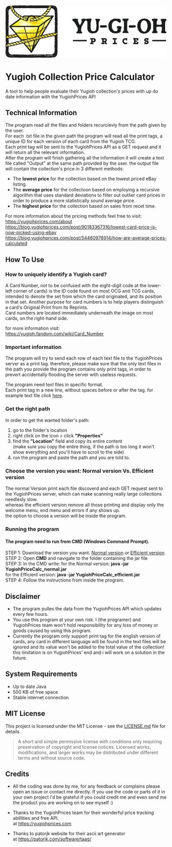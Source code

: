 [![banner](/recources/assets/banner.png)](https://yugiohprices.com/)

# Yugioh Collection Price Calculator
A tool to help people evaluate their Yugioh collection's prices with up do date information with the YugiohPrices API 

## Technical Information
The program read all the files and folders recurcievly from the path given by the user. </br>
For each .txt file in the given path the program will read all the print tags, a unique ID for each version of each card from the Yugioh TCG.</br>
Each print tag will be sent to the YugiohPrices API as a GET request and it will return all the relevant information.</br>
After the program will finish gathering all the information it will create a text file called "Output" at the same path provided by the user. the output file will contain the collection's price in 3 different methods:</br>
- The <b>lowest price</b> for the collection based on the lowest priced eBay listing. </br>
- The <b>average price</b> for the collectoon based on employing a recursive algorithm that uses standard deviations to filter out outlier card prices in order to produce a more statistically sound average price. </br>
- The <b>highest price</b> for the collection based on sales from recet time. </br>

For more information about the pricing methods feel free to visit:</br>
https://yugiohprices.com/about </br>
https://blog.yugiohprices.com/post/90183367316/lowest-card-price-is-now-picked-using-ebay </br>
https://blog.yugiohprices.com/post/54460976914/how-are-average-prices-calculated </br>

## How To Use

### How to uniquely identify a Yugioh card?
A Card Number, not to be confused with the eight-digit code at the lower-left corner of cards) is the ID code found on most OCG and TCG cards, intended to denote the set from which the card originated, and its position in that set. Another purpose for card numbers is to help players distinguish a card's Original Print from its Reprints. </br>
Card numbers are located immediately underneath the image on most cards, on the right-hand side.

for more information visit: </br>
https://yugioh.fandom.com/wiki/Card_Number

### Important information
The program will try to send each row of each text file to the YugiohPrices server as a print tag. therefore, please make sure that the only text files in the path you provide the program contains only print tags, in order to prevert accidentally flooding the server with useless requests.

The program need text files in specific format. </br> 
Each print tag in a new line, without spaces before or after the tag. for example text file click [here](/recources/assets/example.txt).

### Get the right path
In order to get the wanted folder's path:
1. go to the folder's location
2. right click on the icon > click <b>"Properties"</b>
3. find the <b>"Location"</b> field and copy its entire content </br>
 (make sure you copy the entire thing, if the path is too long it won't show everything and you'll have to scroll to the side)
4. run the program and paste the path and you are told to.

### Choose the version you want: Normal version Vs. Efficient version
The normal Version print each file discoverd and each GET request sent to the YugiohPrices server, which can make scanning really large collections needlesly slow.</br>
whereas the efficient version remove all those printing and display only the welcome menu, end menu and errors if any shows up.</br>
the option to choose a version will be inside the program.</br>

### Running the program
#### The program need to run from CMD (Windows Command Prompt). </br>
STEP 1: Download the version you want. [Normal version](/recources/jar/YugiohPriceCalc_normal.jar) or [Efficient version](/recources/jar/YugiohPriceCalc_efficient.jar)</br>
STEP 2: Open <b>CMD</b> and navigate to the folder containing the jar file</br>
STEP 3: In the CMD write: 	for the Normal version:		<b>java -jar YugiohPriceCalc_normal.jar</b></br>
							for the Efficient version:	<b>java -jar YugiohPriceCalc_efficient.jar</b></br>
STEP 4: Follow the instructions from inside the program.


## Disclaimer
- The program pulles the data from the YugiohPrices API which updates every few hours.
- You use this program at your own risk. I (the programer) and YugiohPrices team won't hold responsibility for any loss of money or goods caused by using this program.
- Currently the program only support print tag for the english version of cards, any card in different language will be found in the text files will be ignored and its value won't be added to the total value of the collection! this limitation is on YugiohPrices' end and i will work on a solution in the future.
 

## System Requirements
- Up to date Java
- 500 KB of free space
- Stable internet connection

## MIT License
This project is licensed under the MIT License - see the [LICENSE.md](LICENSE) file for details. </br>
> A short and simple permissive license with conditions only requiring preservation of copyright and license notices. Licensed works, modifications, and larger works may be distributed under different terms and without source code.

## Credits
- All the coding was done by me, for any feedback or complains please open an issue or contact me directly.
If you use the code or parts of it in your own project i'd be grateful if you could credit me and even send me the product you are working on to see myself :)

- Thanks to the YugiohPrices team for their wonderful price tracking abillities and free API. </br>
at https://yugiohprices.com

- Thanks to patorjk website for their ascii art generator </br>
at https://patorjk.com/software/taag/ 
